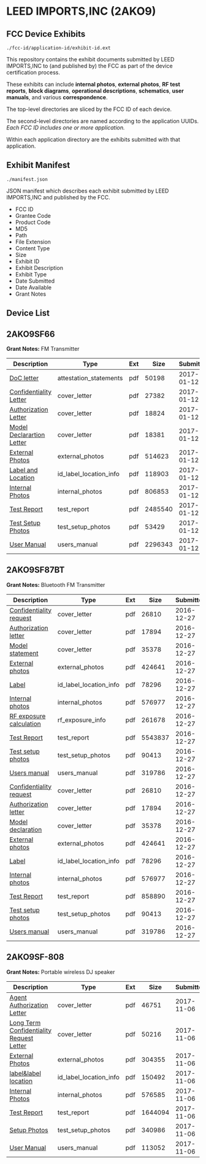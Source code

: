 # LEED IMPORTS,INC (2AKO9)
## FCC Device Exhibits

```
./fcc-id/application-id/exhibit-id.ext
```

This repository contains the exhibit documents submitted by LEED IMPORTS,INC to (and published by) the FCC as part of the device certification process.

These exhibits can include **internal photos**, **external photos**, **RF test reports**, **block diagrams**, **operational descriptions**, **schematics**, **user manuals**, and various **correspondence**.

The top-level directories are sliced by the FCC ID of each device.

The second-level directories are named according to the application UUIDs. *Each FCC ID includes one or more application.*

Within each application directory are the exhibits submitted with that application. 

## Exhibit Manifest

```
./manifest.json
```

JSON manifest which describes each exhibit submitted by LEED IMPORTS,INC and published by the FCC.

- FCC ID
- Grantee Code
- Product Code
- MD5
- Path
- File Extension
- Content Type
- Size
- Exhibit ID
- Exhibit Description
- Exhibit Type
- Date Submitted
- Date Available
- Grant Notes

## Device List
## 2AKO9SF66
**Grant Notes:** FM Transmitter

| Description | Type | Ext | Size | Submitted | Available |
| ----------- | ---- | --- | ---- | --------- | --------- |
| [DoC letter](2AKO9SF66/9ae4dfae883de17d6c40436b0dbfbab9/3256705.pdf) | attestation_statements | pdf | 50198 | 2017-01-12 | 2017-01-12 |
| [Confidentiality Letter](2AKO9SF66/9ae4dfae883de17d6c40436b0dbfbab9/3256695.pdf) | cover_letter | pdf | 27382 | 2017-01-12 | 2017-01-12 |
| [Authorization Letter](2AKO9SF66/9ae4dfae883de17d6c40436b0dbfbab9/3256696.pdf) | cover_letter | pdf | 18824 | 2017-01-12 | 2017-01-12 |
| [Model Declarartion Letter](2AKO9SF66/9ae4dfae883de17d6c40436b0dbfbab9/3256707.pdf) | cover_letter | pdf | 18381 | 2017-01-12 | 2017-01-12 |
| [External Photos](2AKO9SF66/9ae4dfae883de17d6c40436b0dbfbab9/3256702.pdf) | external_photos | pdf | 514623 | 2017-01-12 | 2017-01-12 |
| [Label and Location](2AKO9SF66/9ae4dfae883de17d6c40436b0dbfbab9/3256706.pdf) | id_label_location_info | pdf | 118903 | 2017-01-12 | 2017-01-12 |
| [Internal Photos](2AKO9SF66/9ae4dfae883de17d6c40436b0dbfbab9/3256703.pdf) | internal_photos | pdf | 806853 | 2017-01-12 | 2017-01-12 |
| [Test Report](2AKO9SF66/9ae4dfae883de17d6c40436b0dbfbab9/3256708.pdf) | test_report | pdf | 2485540 | 2017-01-12 | 2017-01-12 |
| [Test Setup Photos](2AKO9SF66/9ae4dfae883de17d6c40436b0dbfbab9/3256701.pdf) | test_setup_photos | pdf | 53429 | 2017-01-12 | 2017-01-12 |
| [User Manual](2AKO9SF66/9ae4dfae883de17d6c40436b0dbfbab9/3256704.pdf) | users_manual | pdf | 2296343 | 2017-01-12 | 2017-01-12 |
## 2AKO9SF87BT
**Grant Notes:** Bluetooth FM Transmitter

| Description | Type | Ext | Size | Submitted | Available |
| ----------- | ---- | --- | ---- | --------- | --------- |
| [Confidentiality request](2AKO9SF87BT/5964dc873b4cd6285b2da2e081feb4c9/3240632.pdf) | cover_letter | pdf | 26810 | 2016-12-27 | 2016-12-27 |
| [Authorization letter](2AKO9SF87BT/5964dc873b4cd6285b2da2e081feb4c9/3240634.pdf) | cover_letter | pdf | 17894 | 2016-12-27 | 2016-12-27 |
| [Model statement](2AKO9SF87BT/5964dc873b4cd6285b2da2e081feb4c9/3240639.pdf) | cover_letter | pdf | 35378 | 2016-12-27 | 2016-12-27 |
| [External photos](2AKO9SF87BT/5964dc873b4cd6285b2da2e081feb4c9/3240628.pdf) | external_photos | pdf | 424641 | 2016-12-27 | 2016-12-27 |
| [Label](2AKO9SF87BT/5964dc873b4cd6285b2da2e081feb4c9/3240633.pdf) | id_label_location_info | pdf | 78296 | 2016-12-27 | 2016-12-27 |
| [Internal photos](2AKO9SF87BT/5964dc873b4cd6285b2da2e081feb4c9/3240629.pdf) | internal_photos | pdf | 576977 | 2016-12-27 | 2016-12-27 |
| [RF exposure calculation](2AKO9SF87BT/5964dc873b4cd6285b2da2e081feb4c9/3240636.pdf) | rf_exposure_info | pdf | 261678 | 2016-12-27 | 2016-12-27 |
| [Test Report](2AKO9SF87BT/5964dc873b4cd6285b2da2e081feb4c9/3240635.pdf) | test_report | pdf | 5543837 | 2016-12-27 | 2016-12-27 |
| [Test setup photos](2AKO9SF87BT/5964dc873b4cd6285b2da2e081feb4c9/3240630.pdf) | test_setup_photos | pdf | 90413 | 2016-12-27 | 2016-12-27 |
| [Users manual](2AKO9SF87BT/5964dc873b4cd6285b2da2e081feb4c9/3240631.pdf) | users_manual | pdf | 319786 | 2016-12-27 | 2016-12-27 |
| [Confidentiality request](2AKO9SF87BT/b7ec40d8d3ca165343f72158460fc31d/3240632.pdf) | cover_letter | pdf | 26810 | 2016-12-27 | 2016-12-27 |
| [Authorization letter](2AKO9SF87BT/b7ec40d8d3ca165343f72158460fc31d/3240634.pdf) | cover_letter | pdf | 17894 | 2016-12-27 | 2016-12-27 |
| [Model declaration](2AKO9SF87BT/b7ec40d8d3ca165343f72158460fc31d/3240639.pdf) | cover_letter | pdf | 35378 | 2016-12-27 | 2016-12-27 |
| [External photos](2AKO9SF87BT/b7ec40d8d3ca165343f72158460fc31d/3240628.pdf) | external_photos | pdf | 424641 | 2016-12-27 | 2016-12-27 |
| [Label](2AKO9SF87BT/b7ec40d8d3ca165343f72158460fc31d/3240633.pdf) | id_label_location_info | pdf | 78296 | 2016-12-27 | 2016-12-27 |
| [Internal photos](2AKO9SF87BT/b7ec40d8d3ca165343f72158460fc31d/3240629.pdf) | internal_photos | pdf | 576977 | 2016-12-27 | 2016-12-27 |
| [Test Report](2AKO9SF87BT/b7ec40d8d3ca165343f72158460fc31d/3240679.pdf) | test_report | pdf | 858890 | 2016-12-27 | 2016-12-27 |
| [Test setup photos](2AKO9SF87BT/b7ec40d8d3ca165343f72158460fc31d/3240630.pdf) | test_setup_photos | pdf | 90413 | 2016-12-27 | 2016-12-27 |
| [Users manual](2AKO9SF87BT/b7ec40d8d3ca165343f72158460fc31d/3240631.pdf) | users_manual | pdf | 319786 | 2016-12-27 | 2016-12-27 |
## 2AKO9SF-808
**Grant Notes:** Portable wireless DJ speaker

| Description | Type | Ext | Size | Submitted | Available |
| ----------- | ---- | --- | ---- | --------- | --------- |
| [Agent Authorization Letter](2AKO9SF-808/6bc66e0484d57bb92e4dfaaefefbff88/3629460.pdf) | cover_letter | pdf | 46751 | 2017-11-06 | 2017-11-06 |
| [Long Term Confidentiality Request Letter](2AKO9SF-808/6bc66e0484d57bb92e4dfaaefefbff88/3629467.pdf) | cover_letter | pdf | 50216 | 2017-11-06 | 2017-11-06 |
| [External Photos](2AKO9SF-808/6bc66e0484d57bb92e4dfaaefefbff88/3629464.pdf) | external_photos | pdf | 304355 | 2017-11-06 | 2017-11-06 |
| [label&label location](2AKO9SF-808/6bc66e0484d57bb92e4dfaaefefbff88/3629466.pdf) | id_label_location_info | pdf | 150492 | 2017-11-06 | 2017-11-06 |
| [Internal Photos](2AKO9SF-808/6bc66e0484d57bb92e4dfaaefefbff88/3629465.pdf) | internal_photos | pdf | 576585 | 2017-11-06 | 2017-11-06 |
| [Test Report](2AKO9SF-808/6bc66e0484d57bb92e4dfaaefefbff88/3629461.pdf) | test_report | pdf | 1644094 | 2017-11-06 | 2017-11-06 |
| [Setup Photos](2AKO9SF-808/6bc66e0484d57bb92e4dfaaefefbff88/3629470.pdf) | test_setup_photos | pdf | 340986 | 2017-11-06 | 2017-11-06 |
| [User Manual](2AKO9SF-808/6bc66e0484d57bb92e4dfaaefefbff88/3629471.pdf) | users_manual | pdf | 113052 | 2017-11-06 | 2017-11-06 |
